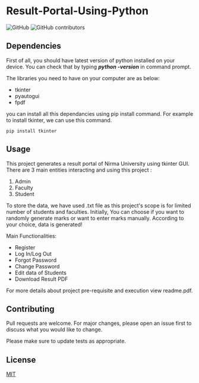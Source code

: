 # Result-Portal-Using-Python

![GitHub](https://img.shields.io/github/license/harshit1q1/Result-Portal-Using-Python)
![GitHub contributors](https://img.shields.io/github/contributors/Harshit1q1/Result-Portal-Using-Python)

## Dependencies

First of all, you should have latest version of python installed on your device. You can check that by typing **_python -version_** in command prompt.

The libraries you need to have on your computer are as below:
* tkinter
* pyautogui
* fpdf

you can install all this dependancies using pip install command. For example to install tkinter, we can use this command.

```
pip install tkinter
```

## Usage

This project generates a result portal of Nirma University using tkinter GUI. There are 3 main entities interacting and using this project :
1. Admin
2. Faculty
3. Student

To store the data, we have used .txt file as this project's scope is for limited number of students and faculties. Initially, 
You can choose if you want to randomly generate marks or want to enter marks manually. According to your choice, data is generated!

Main Functionalities:
* Register
* Log In/Log Out
* Forgot Password
* Change Password
* Edit data of Students
* Download Result PDF

For more details about project pre-requisite and execution view readme.pdf.

## Contributing
Pull requests are welcome. For major changes, please open an issue first to discuss what you would like to change.

Please make sure to update tests as appropriate.

## License
[MIT](https://choosealicense.com/licenses/mit/)
